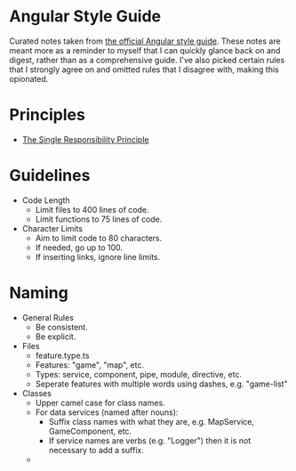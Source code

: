 # Angular Style Guide
Curated notes taken from [the official Angular style guide](https://angular.io/guide/styleguide).
These notes are meant more as a reminder to myself that I can quickly glance
back on and digest, rather than as a comprehensive guide. I've also picked
certain rules that I strongly agree on and omitted rules that I disagree with,
making this opionated.

# Principles
- [The Single Responsibility Principle](https://www.wikiwand.com/en/Single_responsibility_principle)

# Guidelines
- Code Length
    - Limit files to 400 lines of code.
    - Limit functions to 75 lines of code.
- Character Limits
    - Aim to limit code to 80 characters. 
    - If needed, go up to 100. 
    - If inserting links, ignore line limits.

# Naming
- General Rules
    - Be consistent.
    - Be explicit.
- Files
    - feature.type.ts
    - Features: "game", "map", etc.
    - Types: service, component, pipe, module, directive, etc.
    - Seperate features with multiple words using dashes, e.g. "game-list"
- Classes
    - Upper camel case for class names.
    - For data services (named after nouns):
        - Suffix class names with what they are, e.g. MapService, GameComponent, etc.
        - If service names are verbs (e.g. "Logger") then it is not necessary to add a suffix.
    - 
